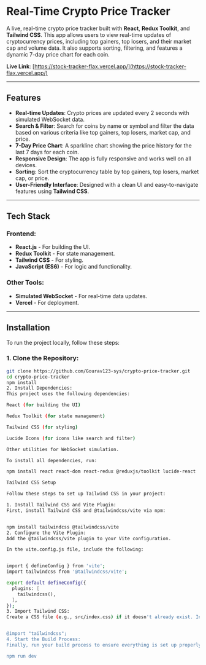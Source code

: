 # Real-Time Crypto Price Tracker

A live, real-time crypto price tracker built with **React**, **Redux Toolkit**, and **Tailwind CSS**. This app allows users to view real-time updates of cryptocurrency prices, including top gainers, top losers, and their market cap and volume data. It also supports sorting, filtering, and features a dynamic 7-day price chart for each coin.

**Live Link**: [https://stock-tracker-flax.vercel.app/](https://stock-tracker-flax.vercel.app/)

---

## Features

- **Real-time Updates**: Crypto prices are updated every 2 seconds with simulated WebSocket data.
- **Search & Filter**: Search for coins by name or symbol and filter the data based on various criteria like top gainers, top losers, market cap, and price.
- **7-Day Price Chart**: A sparkline chart showing the price history for the last 7 days for each coin.
- **Responsive Design**: The app is fully responsive and works well on all devices.
- **Sorting**: Sort the cryptocurrency table by top gainers, top losers, market cap, or price.
- **User-Friendly Interface**: Designed with a clean UI and easy-to-navigate features using **Tailwind CSS**.

---

## Tech Stack

### Frontend:
- **React.js** - For building the UI.
- **Redux Toolkit** - For state management.
- **Tailwind CSS** - For styling.
- **JavaScript (ES6)** - For logic and functionality.

### Other Tools:
- **Simulated WebSocket** - For real-time data updates.
- **Vercel** - For deployment.

---

## Installation

To run the project locally, follow these steps:

### 1. Clone the Repository:
```bash
git clone https://github.com/Gourav123-sys/crypto-price-tracker.git
cd crypto-price-tracker
npm install
2. Install Dependencies:
This project uses the following dependencies:

React (for building the UI)

Redux Toolkit (for state management)

Tailwind CSS (for styling)

Lucide Icons (for icons like search and filter)

Other utilities for WebSocket simulation.

To install all dependencies, run:

npm install react react-dom react-redux @reduxjs/toolkit lucide-react

Tailwind CSS Setup

Follow these steps to set up Tailwind CSS in your project:

1. Install Tailwind CSS and Vite Plugin:
First, install Tailwind CSS and @tailwindcss/vite via npm:


npm install tailwindcss @tailwindcss/vite
2. Configure the Vite Plugin:
Add the @tailwindcss/vite plugin to your Vite configuration.

In the vite.config.js file, include the following:


import { defineConfig } from 'vite';
import tailwindcss from '@tailwindcss/vite';

export default defineConfig({
  plugins: [
    tailwindcss(),
  ],
});
3. Import Tailwind CSS:
Create a CSS file (e.g., src/index.css) if it doesn't already exist. In this file, import Tailwind CSS:


@import "tailwindcss";
4. Start the Build Process:
Finally, run your build process to ensure everything is set up properly. In the terminal, execute:

npm run dev
